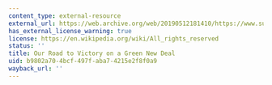 ```yaml
---
content_type: external-resource
external_url: https://web.archive.org/web/20190512181410/https://www.sunrisemovement.org/gnd-strategy/
has_external_license_warning: true
license: https://en.wikipedia.org/wiki/All_rights_reserved
status: ''
title: Our Road to Victory on a Green New Deal
uid: b9802a70-4bcf-497f-aba7-4215e2f8f0a9
wayback_url: ''
---
```

